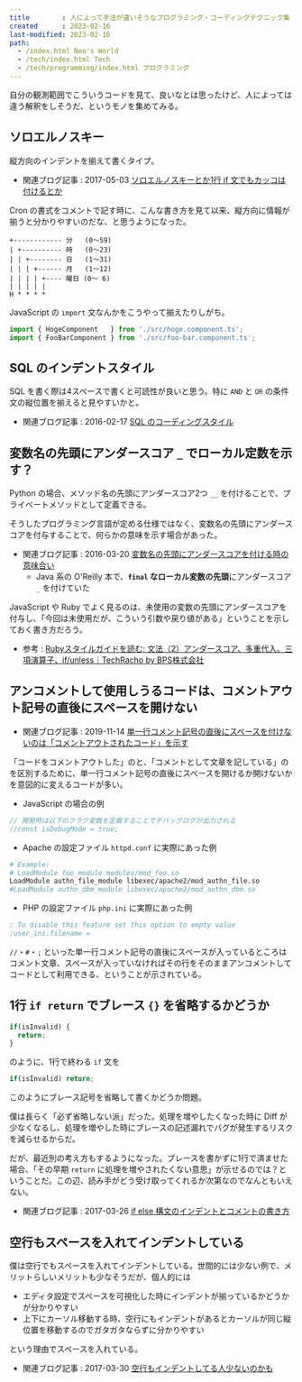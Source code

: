 ```yaml
---
title        : 人によって手法が違いそうなプログラミング・コーディングテクニック集
created      : 2023-02-16
last-modified: 2023-02-16
path:
  - /index.html Neo's World
  - /tech/index.html Tech
  - /tech/programming/index.html プログラミング
---
```


自分の観測範囲でこういうコードを見て、良いなとは思ったけど、人によっては違う解釈をしそうだ、というモノを集めてみる。

## ソロエルノスキー

縦方向のインデントを揃えて書くタイプ。

- 関連ブログ記事 : 2017-05-03 [ソロエルノスキーとか1行 if 文でもカッコは付けるとか](/blog/2017/05/03-01.html)

Cron の書式をコメントで記す時に、こんな書き方を見て以来、縦方向に情報が揃うと分かりやすいのだな、と思うようになった。

```
+------------ 分   (0〜59)
| +---------- 時   (0〜23)
| | +-------- 日   (1〜31)
| | | +------ 月   (1〜12)
| | | | +---- 曜日 (0〜 6)
| | | | |
H * * * *
```

JavaScript の `import` 文なんかをこうやって揃えたりしがち。

```javascript
import { HogeComponent   } from './src/hoge.component.ts';
import { FooBarComponent } from './src/foo-bar.component.ts';
```


## SQL のインデントスタイル

SQL を書く際は4スペースで書くと可読性が良いと思う。特に `AND` と `OR` の条件文の縦位置を揃えると見やすいかと。

- 関連ブログ記事 : 2016-02-17 [SQL のコーディングスタイル](/blog/2016/02/17-01.html)


## 変数名の先頭にアンダースコア `_` でローカル定数を示す？

Python の場合、メソッド名の先頭にアンダースコア2つ `__` を付けることで、プライベートメソッドとして定義できる。

そうしたプログラミング言語が定める仕様ではなく、変数名の先頭にアンダースコアを付与することで、何らかの意味を示す場合があった。

- 関連ブログ記事 : 2016-03-20 [変数名の先頭にアンダースコアを付ける時の意味合い](/blog/2016/03/20-01.html)
  - Java 系の O'Reilly 本で、**`final` なローカル変数の先頭**にアンダースコア `_` を付けていた

JavaScript や Ruby でよく見るのは、未使用の変数の先頭にアンダースコアを付与し、「今回は未使用だが、こういう引数や戻り値がある」ということを示しておく書き方だろう。

- 参考 : [Rubyスタイルガイドを読む: 文法（2）アンダースコア、多重代入、三項演算子、if/unless｜TechRacho by BPS株式会社](https://techracho.bpsinc.jp/hachi8833/2016_12_27/32100)


## アンコメントして使用しうるコードは、コメントアウト記号の直後にスペースを開けない

- 関連ブログ記事 : 2019-11-14 [単一行コメント記号の直後にスペースを付けないのは「コメントアウトされたコード」を示す](/blog/2019/11/14-01.html)

「コードをコメントアウトした」のと、「コメントとして文章を記している」のを区別するために、単一行コメント記号の直後にスペースを開けるか開けないかを意図的に変えるコードが多い。

- JavaScript の場合の例

```javascript
// 開発時は以下のフラグ変数を定義することでデバッグログが出力される
//const isDebugMode = true;
```

- Apache の設定ファイル `httpd.conf` に実際にあった例

```bash
# Example:
# LoadModule foo_module modules/mod_foo.so
LoadModule authn_file_module libexec/apache2/mod_authn_file.so
#LoadModule authn_dbm_module libexec/apache2/mod_authn_dbm.so
```

- PHP の設定ファイル `php.ini` に実際にあった例

```ini
; To disable this feature set this option to empty value
;user_ini.filename =
```

`//`・`#`・`;` といった単一行コメント記号の直後にスペースが入っているところはコメント文章、スペースが入っていなければその行をそのままアンコメントしてコードとして利用できる、ということが示されている。


## 1行 `if return` でブレース `{}` を省略するかどうか

```javascript
if(isInvalid) {
  return;
}
```

のように、1行で終わる `if` 文を

```javascript
if(isInvalid) return;
```

このようにブレース記号を省略して書くかどうか問題。

僕は長らく「必ず省略しない派」だった。処理を増やしたくなった時に Diff が少なくなるし、処理を増やした時にブレースの記述漏れでバグが発生するリスクを減らせるからだ。

だが、最近別の考え方もするようになった。ブレースを書かずに1行で済ませた場合、「その早期 `return` に処理を増やされたくない意思」が示せるのでは？ということだ。この辺、読み手がどう受け取ってくれるか次第なのでなんともいえない。

- 関連ブログ記事 : 2017-03-26 [if else 構文のインデントとコメントの書き方](/blog/2017/03/26-01.html)


## 空行もスペースを入れてインデントしている

僕は空行でもスペースを入れてインデントしている。世間的には少ない例で、メリットらしいメリットも少なそうだが、個人的には

- エディタ設定でスペースを可視化した時にインデントが揃っているかどうかが分かりやすい
- 上下にカーソル移動する時、空行にもインデントがあるとカーソルが同じ縦位置を移動するのでガタガタならずに分かりやすい

という理由でスペースを入れている。

- 関連ブログ記事 : 2017-03-30 [空行もインデントしてる人少ないのかも](/blog/2017/03/30-01.html)
